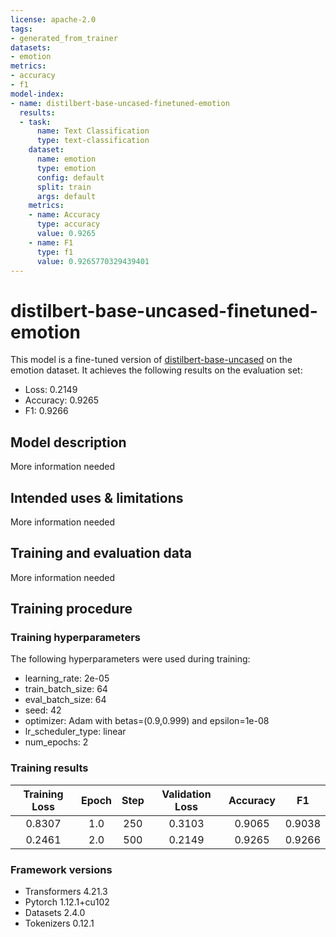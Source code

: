 ```yaml
---
license: apache-2.0
tags:
- generated_from_trainer
datasets:
- emotion
metrics:
- accuracy
- f1
model-index:
- name: distilbert-base-uncased-finetuned-emotion
  results:
  - task:
      name: Text Classification
      type: text-classification
    dataset:
      name: emotion
      type: emotion
      config: default
      split: train
      args: default
    metrics:
    - name: Accuracy
      type: accuracy
      value: 0.9265
    - name: F1
      type: f1
      value: 0.9265770329439401
---
```


<!-- This model card has been generated automatically according to the information the Trainer had access to. You
should probably proofread and complete it, then remove this comment. -->

# distilbert-base-uncased-finetuned-emotion

This model is a fine-tuned version of [distilbert-base-uncased](https://huggingface.co/distilbert-base-uncased) on the emotion dataset.
It achieves the following results on the evaluation set:
- Loss: 0.2149
- Accuracy: 0.9265
- F1: 0.9266

## Model description

More information needed

## Intended uses & limitations

More information needed

## Training and evaluation data

More information needed

## Training procedure

### Training hyperparameters

The following hyperparameters were used during training:
- learning_rate: 2e-05
- train_batch_size: 64
- eval_batch_size: 64
- seed: 42
- optimizer: Adam with betas=(0.9,0.999) and epsilon=1e-08
- lr_scheduler_type: linear
- num_epochs: 2

### Training results

| Training Loss | Epoch | Step | Validation Loss | Accuracy | F1     |
|:-------------:|:-----:|:----:|:---------------:|:--------:|:------:|
| 0.8307        | 1.0   | 250  | 0.3103          | 0.9065   | 0.9038 |
| 0.2461        | 2.0   | 500  | 0.2149          | 0.9265   | 0.9266 |


### Framework versions

- Transformers 4.21.3
- Pytorch 1.12.1+cu102
- Datasets 2.4.0
- Tokenizers 0.12.1

